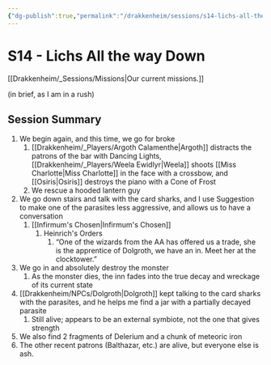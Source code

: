 ```yaml
---
{"dg-publish":true,"permalink":"/drakkenheim/sessions/s14-lichs-all-the-way-down/","tags":["gardenEntry"],"noteIcon":""}
---
```



# S14 - Lichs All the way Down

[[Drakkenheim/_Sessions/Missions\|Our current missions.]]

(in brief, as I am in a rush)
## Session Summary
1. We begin again, and this time, we go for broke
	1. [[Drakkenheim/_Players/Argoth Calamenthe\|Argoth]] distracts the patrons of the bar with Dancing Lights, [[Drakkenheim/_Players/Weela Ewidlyr\|Weela]] shoots [[Miss Charlotte\|Miss Charlotte]] in the face with a crossbow, and [[Osiris\|Osiris]] destroys the piano with a Cone of Frost
	2. We rescue a hooded lantern guy
2. We go down stairs and talk with the card sharks, and I use Suggestion to make one of the parasites less aggressive, and allows us to have a conversation
	1. [[Infirmum's Chosen\|Infirmum's Chosen]]
		1. Heinrich's Orders
			1. “One of the wizards from the AA has offered us a trade, she is the apprentice of Dolgroth, we have an in. Meet her at the clocktower.”
3. We go in and absolutely destroy the monster
	1. As the monster dies, the inn fades into the true decay and wreckage of its current state
4. [[Drakkenheim/NPCs/Dolgroth\|Dolgroth]] kept talking to the card sharks with the parasites, and he helps me find a jar with a partially decayed parasite
	1. Still alive; appears to be an external symbiote, not the one that gives strength
5. We also find 2 fragments of Delerium and a chunk of meteoric iron
6. The other recent patrons (Balthazar, etc.) are alive, but everyone else is ash.